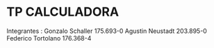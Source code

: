 # TP CALCULADORA
Integrantes : 
  Gonzalo Schaller 175.693-0
  Agustin Neustadt 203.895-0
  Federico Tortolano 176.368-4
